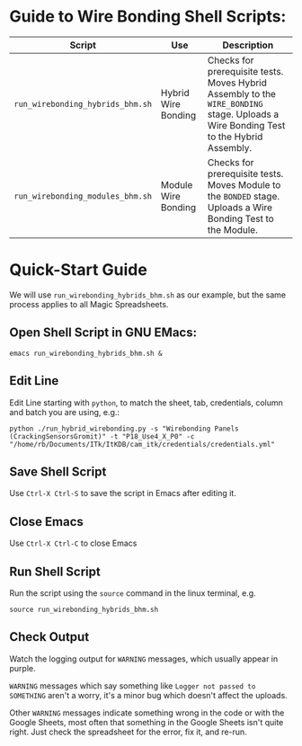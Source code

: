 # Guide to Wire Bonding Shell Scripts:

| Script | Use | Description |
| ------ | --- | ----------- |
| `run_wirebonding_hybrids_bhm.sh` | Hybrid Wire Bonding | Checks for prerequisite tests. Moves Hybrid Assembly to the `WIRE_BONDING` stage. Uploads a Wire Bonding Test to the Hybrid Assembly. |
| `run_wirebonding_modules_bhm.sh` | Module Wire Bonding | Checks for prerequisite tests. Moves Module to the `BONDED` stage. Uploads a Wire Bonding Test to the Module. |

# Quick-Start Guide

We will use `run_wirebonding_hybrids_bhm.sh` as our example, but the same process applies to all Magic Spreadsheets.

## Open Shell Script in GNU EMacs:
```
emacs run_wirebonding_hybrids_bhm.sh &
```

## Edit Line 
Edit Line starting with `python`, to match the sheet, tab, credentials, column and batch you are using, e.g.:
```
python ./run_hybrid_wirebonding.py -s "Wirebonding Panels (CrackingSensorsGromit)" -t "P18_Use4_X_P0" -c "/home/rb/Documents/ITk/ItKDB/cam_itk/credentials/credentials.yml"
```

## Save Shell Script
Use `Ctrl-X Ctrl-S` to save the script in Emacs after editing it.

## Close Emacs
Use `Ctrl-X Ctrl-C` to close Emacs

## Run Shell Script
Run the script using the `source` command in the linux terminal, e.g.
```
source run_wirebonding_hybrids_bhm.sh
```

## Check Output
Watch the logging output for `WARNING` messages, which usually appear in purple.

`WARNING` messages which say something like `Logger not passed to SOMETHING` aren't a worry, it's a minor bug which doesn't affect the uploads.

Other `WARNING` messages indicate something wrong in the code or with the Google Sheets, most often that something in the Google Sheets isn't quite right. Just check the spreadsheet for the error, fix it, and re-run.